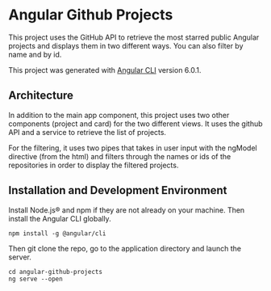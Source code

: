 # Angular Github Projects
This project uses the GitHub API to retrieve the most starred public Angular projects and displays them in two different ways. You can also filter by name and by id.

This project was generated with [Angular CLI](https://github.com/angular/angular-cli) version 6.0.1.

## Architecture

In addition to the main app component, this project uses two other components (project and card) for the two different views. It uses the github API and a service to retrieve the list of projects. 

For the filtering, it uses two pipes that takes in user input with the ngModel directive (from the html) and filters through the names or ids of the repositories in order to display the filtered projects. 

## Installation and Development Environment

Install Node.js® and npm if they are not already on your machine.
Then install the Angular CLI globally.

```
npm install -g @angular/cli
```
Then git clone the repo, go to the application directory and launch the server. 
```
cd angular-github-projects
ng serve --open
```